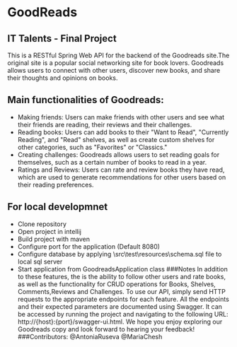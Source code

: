 # GoodReads
## IT Talents - Final Project
This is a RESTful Spring Web API for the backend of the Goodreads site.The original site is a popular social networking site for book lovers.
Goodreads allows users to connect with other users, discover new books, and share their thoughts and opinions on books.
## Main functionalities of Goodreads:
- Making friends:
  Users can make friends with other users and see what their friends are reading, their reviews and their challenges.
- Reading books:
  Users can add books to their "Want to Read", "Currently Reading", and "Read" shelves, as well as create custom shelves for other categories, such as "Favorites" or "Classics."
- Creating challenges:
  Goodreads allows users to set reading goals for themselves, such as a certain number of books to read in a year.
- Ratings and Reviews:
  Users can rate and review books they have read, which are used to generate recommendations for other users based on their reading preferences.
## For local developmnet
- Clone repository
- Open project in intellij
- Build project with maven
- Configure port for the application (Default 8080)
- Configure database by applying \src\test\resources\schema.sql file to local sql server
- Start application from GoodreadsApplication class
###Notes
In addition to these features, the is the ability to follow other users and rate books, as well as the functionality for CRUD operations for Books, Shelves, Comments,Reviews and Challenges.
To use our API, simply send HTTP requests to the appropriate endpoints for each feature. All the endpoints and their expected parameters are documented using Swagger.
It can be accessed by running the project and navigating to the following URL: http://{host}:{port}/swagger-ui.html.
We hope you enjoy exploring our Goodreads copy and look forward to hearing your feedback!
###Contributors:
@AntoniaRuseva @MariaChesh
